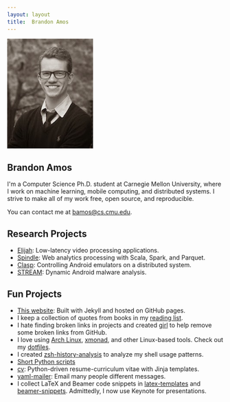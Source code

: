 ```yaml
---
layout: layout
title:  Brandon Amos
---
```


<section class="content">
<div class="pull-right">
<a href="/images/me-large.jpg">
  <img src="/images/me.jpg" class="rounded-img"/>
</a>
</div>

# Brandon Amos

I'm a Computer Science Ph.D. student
at Carnegie Mellon University, where
I work on machine learning,
mobile computing, and distributed systems.
I strive to make all of my work free,
open source, and reproducible.

You can contact me at [bamos@cs.cmu.edu](mailto:bamos@cs.cmu.edu).

## Research Projects
+ [Elijah](http://elijah.cs.cmu.edu/):
Low-latency video processing applications.
+ [Spindle](https://github.com/adobe-research/spindle):
Web analytics processing with Scala, Spark, and Parquet.
+ [Clasp](https://github.com/hamiltont/clasp):
Controlling Android emulators on a distributed system.
+ [STREAM](https://github.com/VT-Magnum-Research/antimalware):
Dynamic Android malware analysis.

## Fun Projects
+ [This website](https://github.com/bamos/bamos.github.io):
  Built with Jekyll and hosted on GitHub pages.
+ I keep a collection of quotes from books in my
  [reading list](http://bamos.github.io/reading-list/).
+ I hate finding broken links in projects and
  created [girl](https://github.com/bamos/girl)
  to help remove some broken links from GitHub.
+ I love using [Arch Linux](https://www.archlinux.org/),
  [xmonad](http://xmonad.org/), and other Linux-based tools.
  Check out my [dotfiles](https://github.com/bamos/dotfiles).
+ I created
  [zsh-history-analysis](https://github.com/bamos/zsh-history-analysis)
  to analyze my shell usage patterns.
+ [Short Python scripts](https://github.com/bamos/python-scripts)
+ [cv](https://github.com/bamos/cv):
  Python-driven resume-curriculum vitae with Jinja templates.
+ [yaml-mailer](https://github.com/bamos/yaml-mailer):
  Email many people different messages.
+ I collect LaTeX and Beamer code snippets in
  [latex-templates](https://github.com/bamos/latex-templates)
  and [beamer-snippets](https://github.com/bamos/beamer-snippets).
  Admittedly, I now use Keynote for presentations.

</section>
